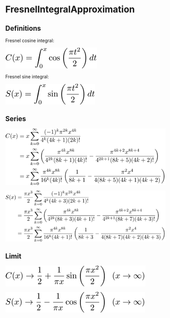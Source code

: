 # FresnelIntegralApproximation

## Definitions

Fresnel cosine integral:

![define fresnelC](https://github.com/tk-yoshimura/FresnelIntegralApproximation/blob/main/figures/define_fresnelc.svg)

Fresnel sine integral:

![define fresnelS](https://github.com/tk-yoshimura/FresnelIntegralApproximation/blob/main/figures/define_fresnels.svg)

## Series

![nz fresnelC](https://github.com/tk-yoshimura/FresnelIntegralApproximation/blob/main/figures/nz_fresnelc.svg)

![nz fresnelS](https://github.com/tk-yoshimura/FresnelIntegralApproximation/blob/main/figures/nz_fresnels.svg)

## Limit

![limit fresnelC](https://github.com/tk-yoshimura/FresnelIntegralApproximation/blob/main/figures/limit_fresnelc.svg)

![limit fresnelS](https://github.com/tk-yoshimura/FresnelIntegralApproximation/blob/main/figures/limit_fresnels.svg)